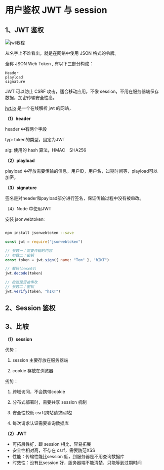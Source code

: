 # 用户鉴权 JWT 与 session

## 1、JWT 鉴权

![jwt教程](jwt.png)

从名字上不难看出，就是在网络中使用 JSON 格式的令牌。

全称 JSON Web Token , 有以下三部分构成：

```
Header
playload
signature
```

JWT 可以防止 CSRF 攻击，适合移动应用，不像 session，不用在服务器端保存数据，加密传输安全性高。

[jwt.io](jwt.io) 是一个在线解析 jwt 的网站，  





**（1）header** 

header 中有两个字段

typ: token的类型，固定为JWT

alg: 使用的 hash 算法，HMAC　SHA256



**（2）playload**

playload 中存放需要传输的信息，用户ID，用户名，过期时间等，playload可以加密。



**（3）signature**

签名是对header和payload部分进行签名，保证传输过程中没有被串改。





（4）Node 中使用JWT

安装 jsonwebtoken:

```bash

npm install jsonwebtoken --save


```

```js
const jwt = require("jsonwebtoken")

// 参数一：需要传输的内容
// 参数二：密钥
const token = jwt.sign({ name: "Tom" }, "hIKT") 

// 解码(base64)
jwt.decode(token)

// 检查是否被串改
// 参数二：密钥
jwt.verify(token, "hIKT")
```



 

## 2、Session 鉴权





## 3、比较

**（1）session**

优势：

1. session 主要存放在服务器端

2. cookie 存放在浏览器



劣势：

1. 跨域访问，不会携带cookie

2. 分布式部署时，需要共享 session 机制

3. 安全性较低 csrf(跨站请求网站)
4. 每次请求认证需要查询数据库 



**（2）JWT**

- 可拓展性好，跟 session 相比，容易拓展
- 安全性相对高，不存在 csrf，需要防范XSS
- 性能：传输性能比session 低，到服务器是不用查询数据库
- 时效性：没有比session 好，服务器端不能清楚，只能等到过期时间